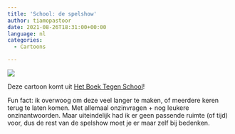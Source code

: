 ```yaml
---
title: 'School: de spelshow'
author: tiamopastoor
date: 2021-08-26T18:31:00+00:00
language: nl
categories:
  - Cartoons

---
```

![](/uploads/2021/07/H10-SchoolSpelshow_result.webp) 

Deze cartoon komt uit [Het Boek Tegen School][2]!

Fun fact: ik overwoog om deze veel langer te maken, of meerdere keren terug te laten komen. Met allemaal onzinvragen + nog leukere onzinantwoorden. Maar uiteindelijk had ik er geen passende ruimte (of tijd) voor, dus de rest van de spelshow moet je er maar zelf bij bedenken.

 [1]: /uploads/2021/07/H10-SchoolSpelshow_result.webp
 [2]: /books/het-boek-tegen-school/